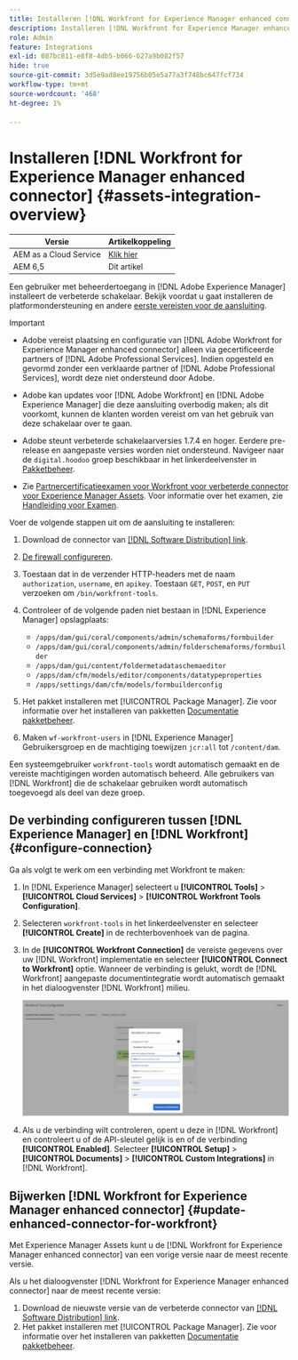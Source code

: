 ```yaml
---
title: Installeren [!DNL Workfront for Experience Manager enhanced connector]
description: Installeren [!DNL Workfront for Experience Manager enhanced connector]
role: Admin
feature: Integrations
exl-id: 087bc811-e8f8-4db5-b066-627a9b082f57
hide: true
source-git-commit: 3d5e9ad8ee19756b05e5a77a3f748bc647fcf734
workflow-type: tm+mt
source-wordcount: '468'
ht-degree: 1%

---
```


# Installeren [!DNL Workfront for Experience Manager enhanced connector] {#assets-integration-overview}

| Versie | Artikelkoppeling |
| -------- | ---------------------------- |
| AEM as a Cloud Service | [Klik hier](https://experienceleague.adobe.com/docs/experience-manager-cloud-service/content/assets/integrations/workfront-connector-install.html?lang=en) |
| AEM 6,5 | Dit artikel |

Een gebruiker met beheerdertoegang in [!DNL Adobe Experience Manager] installeert de verbeterde schakelaar. Bekijk voordat u gaat installeren de platformondersteuning en andere [eerste vereisten voor de aansluiting](https://one.workfront.com/s/csh?context=2467&amp;pubname=the-new-workfront-experience).

>[!IMPORTANT]
>
>* Adobe vereist plaatsing en configuratie van [!DNL Adobe Workfront for Experience Manager enhanced connector] alleen via gecertificeerde partners of [!DNL Adobe Professional Services]. Indien opgesteld en gevormd zonder een verklaarde partner of [!DNL Adobe Professional Services], wordt deze niet ondersteund door Adobe.
>
>* Adobe kan updates voor [!DNL Adobe Workfront] en [!DNL Adobe Experience Manager] die deze aansluiting overbodig maken; als dit voorkomt, kunnen de klanten worden vereist om van het gebruik van deze schakelaar over te gaan.
>
>* Adobe steunt verbeterde schakelaarversies 1.7.4 en hoger. Eerdere pre-release en aangepaste versies worden niet ondersteund. Navigeer naar de `digital.hoodoo` groep beschikbaar in het linkerdeelvenster in [Pakketbeheer](https://experienceleague.adobe.com/docs/experience-manager-65/administering/contentmanagement/package-manager.html?lang=en).
>
>* Zie [Partnercertificatieexamen voor Workfront voor verbeterde connector voor Experience Manager Assets](https://solutionpartners.adobe.com/solution-partners/home/applications/experience_cloud/workfront/journey/dev_core.html). Voor informatie over het examen, zie [Handleiding voor Examen](https://express.adobe.com/page/Tc7Mq6zLbPFy8/).


Voer de volgende stappen uit om de aansluiting te installeren:

1. Download de connector van [[!DNL Software Distribution] link](https://experience.adobe.com/#/downloads/content/software-distribution/en/aem.html?package=/content/software-distribution/en/details.html/content/dam/aem/public/adobe/packages/cq650/product/assets/workfront-tools.ui.apps.zip).
1. [De firewall configureren](https://one.workfront.com/s/document-item?bundleId=the-new-workfront-experience&amp;topicId=Content%2FAdministration_and_Setup%2FGet_started-WF_administration%2Fconfigure-your-firewall.html).
1. Toestaan dat in de verzender HTTP-headers met de naam `authorization`, `username`, en `apikey`. Toestaan `GET`, `POST`, en `PUT` verzoeken om `/bin/workfront-tools`.
1. Controleer of de volgende paden niet bestaan in [!DNL Experience Manager] opslagplaats:

   * `/apps/dam/gui/coral/components/admin/schemaforms/formbuilder`
   * `/apps/dam/gui/coral/components/admin/folderschemaforms/formbuilder`
   * `/apps/dam/gui/content/foldermetadataschemaeditor`
   * `/apps/dam/cfm/models/editor/components/datatypeproperties`
   * `/apps/settings/dam/cfm/models/formbuilderconfig`

1. Het pakket installeren met [!UICONTROL Package Manager]. Zie voor informatie over het installeren van pakketten [Documentatie pakketbeheer](/help/sites-administering/package-manager.md).
1. Maken `wf-workfront-users` in [!DNL Experience Manager] Gebruikersgroep en de machtiging toewijzen `jcr:all` tot `/content/dam`.

Een systeemgebruiker `workfront-tools` wordt automatisch gemaakt en de vereiste machtigingen worden automatisch beheerd. Alle gebruikers van [!DNL Workfront] die de schakelaar gebruiken wordt automatisch toegevoegd als deel van deze groep.

## De verbinding configureren tussen [!DNL Experience Manager] en [!DNL Workfront] {#configure-connection}

Ga als volgt te werk om een verbinding met Workfront te maken:

1. In [!DNL Experience Manager] selecteert u **[!UICONTROL Tools]** > **[!UICONTROL Cloud Services]** > **[!UICONTROL Workfront Tools Configuration]**.

1. Selecteren `workfront-tools` in het linkerdeelvenster en selecteer **[!UICONTROL Create]** in de rechterbovenhoek van de pagina.

1. In de **[!UICONTROL Workfront Connection]** de vereiste gegevens over uw [!DNL Workfront] implementatie en selecteer **[!UICONTROL Connect to Workfront]** optie. Wanneer de verbinding is gelukt, wordt de [!DNL Workfront] aangepaste documentintegratie wordt automatisch gemaakt in het dialoogvenster [!DNL Workfront] milieu.

   ![Verbinden [!DNL Experience Manager] en [!DNL Workfront]](/help/assets/assets/wf-connection-config.png)

1. Als u de verbinding wilt controleren, opent u deze in [!DNL Workfront] en controleert u of de API-sleutel gelijk is en of de verbinding **[!UICONTROL Enabled]**. Selecteer **[!UICONTROL Setup]** > **[!UICONTROL Documents]** > **[!UICONTROL Custom Integrations]** in [!DNL Workfront].

## Bijwerken [!DNL Workfront for Experience Manager enhanced connector] {#update-enhanced-connector-for-workfront}

Met Experience Manager Assets kunt u de [!DNL Workfront for Experience Manager enhanced connector] van een vorige versie naar de meest recente versie.

Als u het dialoogvenster [!DNL Workfront for Experience Manager enhanced connector] naar de meest recente versie:

1. Download de nieuwste versie van de verbeterde connector van [[!DNL Software Distribution] link](https://experience.adobe.com/#/downloads/content/software-distribution/en/aem.html?package=/content/software-distribution/en/details.html/content/dam/aem/public/adobe/packages/cq650/product/assets/workfront-tools.ui.apps.zip).
1. Het pakket installeren met [!UICONTROL Package Manager]. Zie voor informatie over het installeren van pakketten [Documentatie pakketbeheer](/help/sites-administering/package-manager.md).
